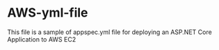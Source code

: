 # AWS-yml-file
This file is a sample of appspec.yml file for deploying an ASP.NET Core Application
to AWS EC2
